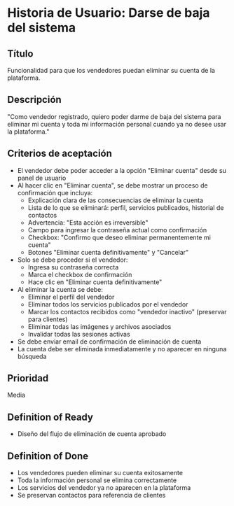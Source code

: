 # Historia de Usuario: Darse de baja del sistema

## Título
Funcionalidad para que los vendedores puedan eliminar su cuenta de la plataforma.

## Descripción
"Como vendedor registrado, quiero poder darme de baja del sistema para eliminar mi cuenta y toda mi información personal cuando ya no desee usar la plataforma."

## Criterios de aceptación
- El vendedor debe poder acceder a la opción "Eliminar cuenta" desde su panel de usuario
- Al hacer clic en "Eliminar cuenta", se debe mostrar un proceso de confirmación que incluya:
  - Explicación clara de las consecuencias de eliminar la cuenta
  - Lista de lo que se eliminará: perfil, servicios publicados, historial de contactos
  - Advertencia: "Esta acción es irreversible"
  - Campo para ingresar la contraseña actual como confirmación
  - Checkbox: "Confirmo que deseo eliminar permanentemente mi cuenta"
  - Botones "Eliminar cuenta definitivamente" y "Cancelar"
- Solo se debe proceder si el vendedor:
  - Ingresa su contraseña correcta
  - Marca el checkbox de confirmación
  - Hace clic en "Eliminar cuenta definitivamente"
- Al eliminar la cuenta se debe:
  - Eliminar el perfil del vendedor
  - Eliminar todos los servicios publicados por el vendedor
  - Marcar los contactos recibidos como "vendedor inactivo" (preservar para clientes)
  - Eliminar todas las imágenes y archivos asociados
  - Invalidar todas las sesiones activas
- Se debe enviar email de confirmación de eliminación de cuenta
- La cuenta debe ser eliminada inmediatamente y no aparecer en ninguna búsqueda

## Prioridad
Media

## Definition of Ready
- Diseño del flujo de eliminación de cuenta aprobado

## Definition of Done
- Los vendedores pueden eliminar su cuenta exitosamente
- Toda la información personal se elimina correctamente
- Los servicios del vendedor ya no aparecen en la plataforma
- Se preservan contactos para referencia de clientes